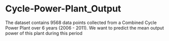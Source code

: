 # Cycle-Power-Plant_Output

The dataset contains 9568 data points collected from a Combined Cycle Power Plant over 6 years (2006 - 2011).
We want to predict the mean output power of this plant during this period
